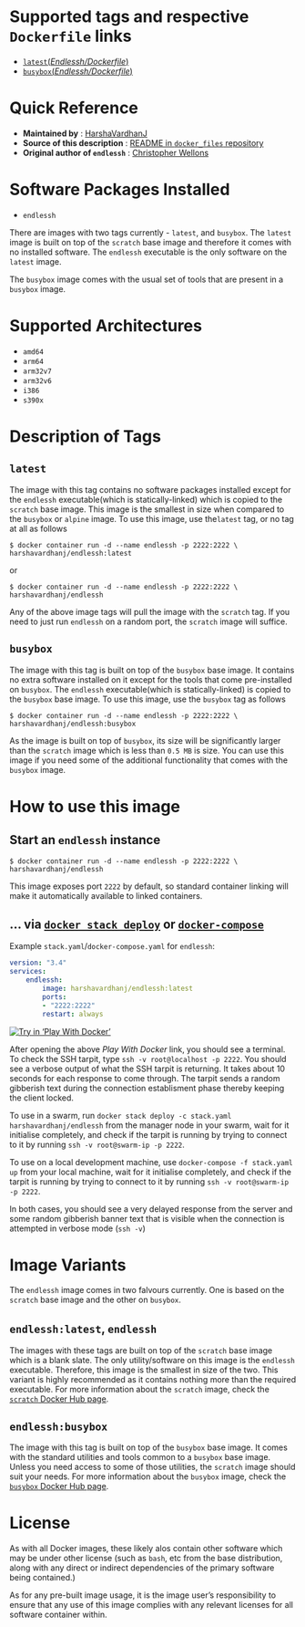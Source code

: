 # Supported tags and respective `Dockerfile` links

- [`latest`(*Endlessh/Dockerfile*)](https://github.com/HarshaVardhanJ/docker_files/blob/master/endlessh/Dockerfile)
- [`busybox`(*Endlessh/Dockerfile*)](https://github.com/HarshaVardhanJ/docker_files/blob/master/endlessh/busybox/Dockerfile)



# Quick Reference

- **Maintained by** : [HarshaVardhanJ](https://github.com/HarshaVardhanJ/docker_files/)
- **Source of this description** : [README in `docker_files` repository](https://github.com/HarshaVardhanJ/docker_files/blob/master/endlessh/README.md)
- **Original author of `endlessh`** : [Christopher Wellons](https://github.com/skeeto/endlessh)



# Software Packages Installed

* `endlessh`

There are images with two tags currently - `latest`, and `busybox`. The `latest` image is built on top of the `scratch` base image and therefore it comes with no installed software. The `endlessh` executable is the only software on the `latest` image.

The `busybox` image comes with the usual set of tools that are present in a `busybox` image. 

# Supported Architectures

* `amd64`
* `arm64`
* `arm32v7`
* `arm32v6`
* `i386`
* `s390x`

# Description of Tags

## `latest`

The image with this tag contains no software packages installed except for the `endlessh` executable(which is statically-linked) which is copied to the `scratch` base image. This image is the smallest in size when compared to the `busybox` or `alpine` image. To use this image,  use  the`latest` tag, or no tag at all as follows

```shell
$ docker container run -d --name endlessh -p 2222:2222 \
harshavardhanj/endlessh:latest
```

or

```shell
$ docker container run -d --name endlessh -p 2222:2222 \
harshavardhanj/endlessh
```

Any of the above image tags will pull the image with the `scratch` tag. If you need to just run `endlessh` on a random port, the `scratch` image will suffice.



## `busybox`

The image with this tag is built on top of the `busybox` base image. It contains no extra software installed on it except for the tools that come pre-installed on `busybox`. The `endlessh` executable(which is statically-linked) is copied to the `busybox` base image. To use this image, use the `busybox` tag as follows

```shell
$ docker container run -d --name endlessh -p 2222:2222 \
harshavardhanj/endlessh:busybox
```

As the image is built on top of `busybox`, its size will be significantly larger than the `scratch` image which is less than `0.5 MB` is size. You can use this image if you need some of the additional functionality that comes with the `busybox` image.



# How to use this image

## Start an `endlessh` instance

```shell
$ docker container run -d --name endlessh -p 2222:2222 \
harshavardhanj/endlessh
```

This image exposes port `2222` by default, so standard container linking will make it automatically available to linked containers.



## … via [`docker stack deploy`](https://docs.docker.com/engine/reference/commandline/stack_deploy/) or [`docker-compose`](https://github.com/docker/compose)

Example `stack.yaml`/`docker-compose.yaml` for `endlessh`:



```yaml
version: "3.4"
services:
	endlessh:
		image: harshavardhanj/endlessh:latest
		ports:
		- "2222:2222"
		restart: always
```



[![Try in ‘Play With Docker’](https://github.com/play-with-docker/stacks/raw/cff22438cb4195ace27f9b15784bbb497047afa7/assets/images/button.png)](https://labs.play-with-docker.com?stack=https://raw.githubusercontent.com/HarshaVardhanJ/docker_files/master/endlessh/docker-compose.yml)



After opening the above *Play With Docker* link, you should see a terminal. To check the SSH tarpit, type `ssh -v root@localhost -p 2222`. You should see a verbose output of what the SSH tarpit is returning. It takes about 10 seconds for each response to come through. The tarpit sends a random gibberish text during the connection establisment phase thereby keeping the client locked.



To use in a swarm, run `docker stack deploy -c stack.yaml harshavardhanj/endlessh` from the manager node in your swarm, wait for it initialise completely, and check if the tarpit is running by trying to connect to it by running `ssh -v root@swarm-ip -p 2222`. 



To use on a local development machine, use `docker-compose -f stack.yaml up` from your local machine, wait for it initialise completely, and check if the tarpit is running by trying to connect to it by running `ssh -v root@swarm-ip -p 2222`. 



In both cases, you should see a very delayed response from the server and some random gibberish banner text that is visible when the connection is attempted in verbose mode (`ssh -v`)



# Image Variants

The `endlessh` image comes in two falvours currently. One is based on the `scratch` base image and the other on `busybox`.



## `endlessh:latest`, `endlessh`

The images with these tags are built on top of the `scratch` base image which is a blank slate. The only utility/software on this image is the `endlessh` executable. Therefore, this image is the smallest in size of the two. This variant is highly recommended as it contains nothing more than the required executable. For more information about the `scratch` image, check the [`scratch` Docker Hub page](https://hub.docker.com/_/scratch).



## `endlessh:busybox`

The image with this tag is built on top of the `busybox` base image. It comes with the standard utilities and tools common to a `busybox` base image. Unless you need access to some of those utilities, the `scratch` image should suit your needs. For more information about the `busybox` image, check the [`busybox` Docker Hub page](https://hub.docker.com/_/busybox).



# License

As with all Docker images, these likely alos contain other software which may be under other license (such as `bash`, etc from the base distribution, along with any direct or indirect dependencies of the primary software being contained.)

As for any pre-built image usage, it is the image user’s responsibility to ensure that any use of this image complies with any relevant licenses for all software container within.